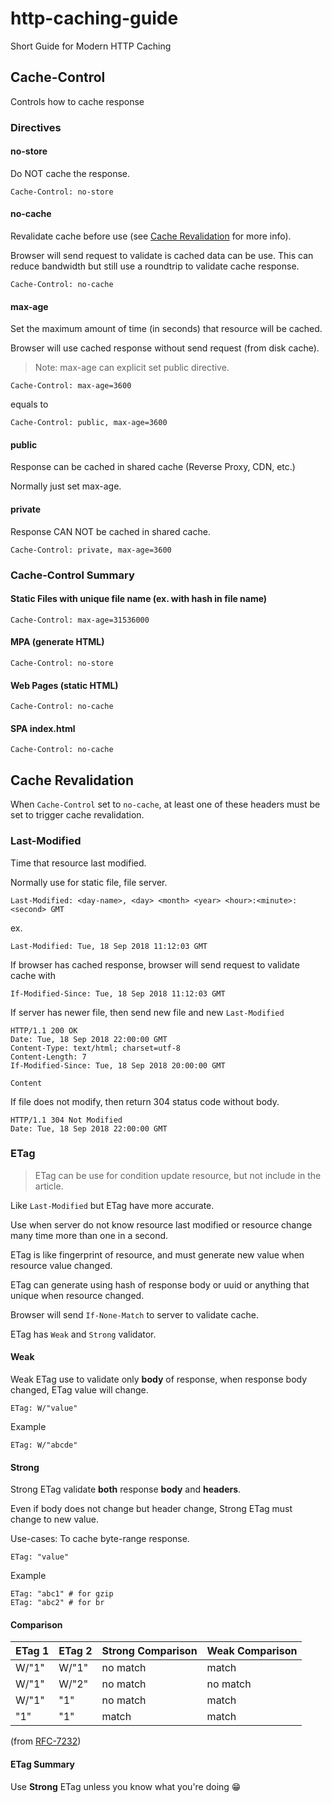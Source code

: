 # http-caching-guide

Short Guide for Modern HTTP Caching

## Cache-Control

Controls how to cache response

### Directives

#### no-store

Do NOT cache the response.

```text
Cache-Control: no-store
```

#### no-cache

Revalidate cache before use (see [Cache Revalidation](#cache-revalidation) for more info).

Browser will send request to validate is cached data can be use.
This can reduce bandwidth but still use a roundtrip to validate cache response.

```text
Cache-Control: no-cache
```

#### max-age

Set the maximum amount of time (in seconds) that resource will be cached.

Browser will use cached response without send request (from disk cache).

> Note: max-age can explicit set public directive.

```text
Cache-Control: max-age=3600
```

equals to

```text
Cache-Control: public, max-age=3600
```

#### public

Response can be cached in shared cache (Reverse Proxy, CDN, etc.)

Normally just set max-age.

#### private

Response CAN NOT be cached in shared cache.

```text
Cache-Control: private, max-age=3600
```

### Cache-Control Summary

#### Static Files with unique file name (ex. with hash in file name)

```text
Cache-Control: max-age=31536000
```

#### MPA (generate HTML)

```text
Cache-Control: no-store
```

#### Web Pages (static HTML)

```text
Cache-Control: no-cache
```

#### SPA index.html

```text
Cache-Control: no-cache
```

## Cache Revalidation

When `Cache-Control` set to `no-cache`,
at least one of these headers must be set to trigger cache revalidation.

### Last-Modified

Time that resource last modified.

Normally use for static file, file server.

```text
Last-Modified: <day-name>, <day> <month> <year> <hour>:<minute>:<second> GMT
```

ex.

```text
Last-Modified: Tue, 18 Sep 2018 11:12:03 GMT
```

If browser has cached response, browser will send request to validate cache with

```text
If-Modified-Since: Tue, 18 Sep 2018 11:12:03 GMT
```

If server has newer file, then send new file and new `Last-Modified`

```text
HTTP/1.1 200 OK
Date: Tue, 18 Sep 2018 22:00:00 GMT
Content-Type: text/html; charset=utf-8
Content-Length: 7
If-Modified-Since: Tue, 18 Sep 2018 20:00:00 GMT

Content
```

If file does not modify, then return 304 status code without body.

```text
HTTP/1.1 304 Not Modified
Date: Tue, 18 Sep 2018 22:00:00 GMT

```

### ETag

> ETag can be use for condition update resource, but not include in the article.

Like `Last-Modified` but ETag have more accurate.

Use when server do not know resource last modified or resource change many time more than one in a second.

ETag is like fingerprint of resource, and must generate new value when resource value changed.

ETag can generate using hash of response body or uuid or anything that unique when resource changed.

Browser will send `If-None-Match` to server to validate cache.

ETag has `Weak` and `Strong` validator.

#### Weak

Weak ETag use to validate only **body** of response, when response body changed, ETag value will change.

```text
ETag: W/"value"
```

Example

```text
ETag: W/"abcde"
```

#### Strong

Strong ETag validate **both** response **body** and **headers**.

Even if body does not change but header change, Strong ETag must change to new value.

Use-cases: To cache byte-range response.

```text
ETag: "value"
```

Example

```text
ETag: "abc1" # for gzip
ETag: "abc2" # for br
```

#### Comparison

| ETag 1 | ETag 2 | Strong Comparison | Weak Comparison |
|--------|--------|-------------------|-----------------|
| W/"1"  | W/"1"  | no match          | match           |
| W/"1"  | W/"2"  | no match          | no match        |
| W/"1"  | "1"    | no match          | match           |
| "1"    | "1"    | match             | match           |

(from [RFC-7232](https://tools.ietf.org/html/rfc7232#section-2.3.2))

#### ETag Summary

Use **Strong** ETag unless you know what you're doing 😁
